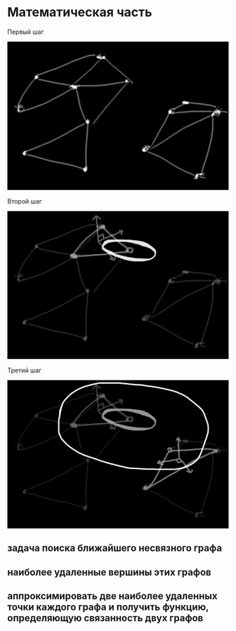 # Математическая часть

Первый шаг

![Модель на входе](img/in-model.png)

Второй шаг

![Первый шаг обработки](img/processing.png)

Третий шаг

![Первый шаг обработки](img/processing-big.png)

## задача поиска ближайшего несвязного графа

## наиболее удаленные вершины этих графов 

## аппроксимировать две наиболее удаленных точки каждого графа и получить функцию, определяющую связанность двух графов
